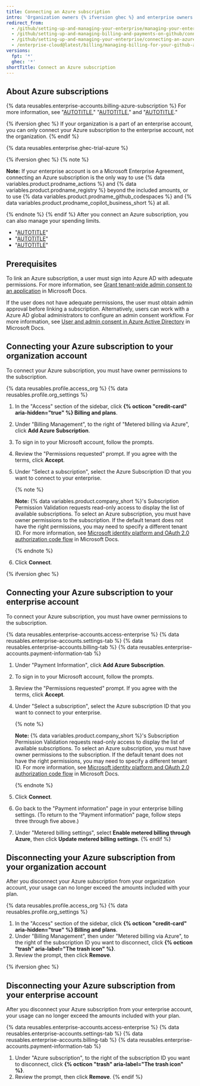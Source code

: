 ```yaml
---
title: Connecting an Azure subscription
intro: 'Organization owners {% ifversion ghec %} and enterprise owners {% endif %}can connect an Azure Subscription to their account to enable and pay for any {% data variables.product.prodname_dotcom %} metered services.'
redirect_from:
  - /github/setting-up-and-managing-your-enterprise/managing-your-enterprise-account/connecting-an-azure-subscription-to-your-enterprise
  - /github/setting-up-and-managing-billing-and-payments-on-github/connecting-an-azure-subscription-to-your-enterprise
  - /github/setting-up-and-managing-your-enterprise/connecting-an-azure-subscription-to-your-enterprise
  - /enterprise-cloud@latest/billing/managing-billing-for-your-github-account/connecting-an-azure-subscription-to-your-enterprise
versions:
  fpt: '*'
  ghec: '*'
shortTitle: Connect an Azure subscription
---
```


## About Azure subscriptions

{% data reusables.enterprise-accounts.billing-azure-subscription %} For more information, see "[AUTOTITLE](/billing/managing-billing-for-github-actions/about-billing-for-github-actions)," "[AUTOTITLE](/billing/managing-billing-for-github-packages/about-billing-for-github-packages)," and "[AUTOTITLE](/billing/managing-billing-for-github-copilot)."

{% ifversion ghec %}
If your organization is a part of an enterprise account, you can only connect your Azure subscription to the enterprise account, not the organization.
{% endif %}

{% data reusables.enterprise.ghec-trial-azure %}

{% ifversion ghec %}
{% note %}

**Note:** If your enterprise account is on a Microsoft Enterprise Agreement, connecting an Azure subscription is the only way to use {% data variables.product.prodname_actions %} and {% data variables.product.prodname_registry %} beyond the included amounts, or to use {% data variables.product.prodname_github_codespaces %} and {% data variables.product.prodname_copilot_business_short %} at all.

{% endnote %}
{% endif %}
After you connect an Azure subscription, you can also manage your spending limits.

- "[AUTOTITLE](/billing/managing-billing-for-github-packages/managing-your-spending-limit-for-github-packages)"
- "[AUTOTITLE](/billing/managing-billing-for-github-actions/managing-your-spending-limit-for-github-actions)"
- "[AUTOTITLE](/billing/managing-billing-for-github-codespaces/managing-the-spending-limit-for-github-codespaces)"

## Prerequisites

To link an Azure subscription, a user must sign into Azure AD with adequate permissions. For more information, see [Grant tenant-wide admin consent to an application](https://learn.microsoft.com/en-us/azure/active-directory/manage-aps/grant-admin-consent?pivots=portal#prerequisites) in Microsoft Docs.

If the user does not have adequate permissions, the user must obtain admin approval before linking a subscription. Alternatively, users can work with a Azure AD global administrators to configure an admin consent workflow. For more information, see [User and admin consent in Azure Active Directory](https://learn.microsoft.com/en-us/azure/active-directory/manage-apps/user-admin-consent-overview#admin-consent-workflow) in Microsoft Docs.

## Connecting your Azure subscription to your organization account

To connect your Azure subscription, you must have owner permissions to the subscription.

{% data reusables.profile.access_org %}
{% data reusables.profile.org_settings %}
1. In the "Access" section of the sidebar, click **{% octicon "credit-card" aria-hidden="true" %} Billing and plans**.
1. Under "Billing Management", to the right of "Metered billing via Azure", click **Add Azure Subscription**.
1. To sign in to your Microsoft account, follow the prompts.
1. Review the "Permissions requested" prompt. If you agree with the terms, click **Accept**.
1. Under "Select a subscription", select the Azure Subscription ID that you want to connect to your enterprise.

   {% note %}

   **Note:** {% data variables.product.company_short %}'s Subscription Permission Validation requests read-only access to display the list of available subscriptions. To select an Azure subscription, you must have owner permissions to the subscription. If the default tenant does not have the right permissions, you may need to specify a different tenant ID. For more information, see [Microsoft identity platform and OAuth 2.0 authorization code flow](https://docs.microsoft.com/en-us/azure/active-directory/develop/v2-oauth2-auth-code-flow#request-an-authorization-code) in Microsoft Docs.

   {% endnote %}
1. Click **Connect**.

{% ifversion ghec %}
## Connecting your Azure subscription to your enterprise account

To connect your Azure subscription, you must have owner permissions to the subscription.

{% data reusables.enterprise-accounts.access-enterprise %}
{% data reusables.enterprise-accounts.settings-tab %}
{% data reusables.enterprise-accounts.billing-tab %}
{% data reusables.enterprise-accounts.payment-information-tab %}
1. Under "Payment Information", click **Add Azure Subscription**.
1. To sign in to your Microsoft account, follow the prompts.
1. Review the "Permissions requested" prompt. If you agree with the terms, click **Accept**.
1. Under "Select a subscription", select the Azure subscription ID that you want to connect to your enterprise.

   {% note %}

   **Note:** {% data variables.product.company_short %}'s Subscription Permission Validation requests read-only access to display the list of available subscriptions. To select an Azure subscription, you must have owner permissions to the subscription. If the default tenant does not have the right permissions, you may need to specify a different tenant ID. For more information, see [Microsoft identity platform and OAuth 2.0 authorization code flow](https://docs.microsoft.com/en-us/azure/active-directory/develop/v2-oauth2-auth-code-flow#request-an-authorization-code) in Microsoft Docs.

   {% endnote %}
1. Click **Connect**.
1. Go back to the "Payment information" page in your enterprise billing settings. (To return to the "Payment information" page, follow steps three through five above.)
1. Under "Metered billing settings", select **Enable metered billing through Azure**, then click **Update metered billing settings**.
{% endif %}

## Disconnecting your Azure subscription from your organization account

After you disconnect your Azure subscription from your organization account, your usage can no longer exceed the amounts included with your plan.

{% data reusables.profile.access_org %}
{% data reusables.profile.org_settings %}
1. In the "Access" section of the sidebar, click **{% octicon "credit-card" aria-hidden="true" %} Billing and plans**.
1. Under "Billing Management", then under "Metered billing via Azure", to the right of the subscription ID you want to disconnect, click **{% octicon "trash" aria-label="The trash icon" %}**.
1. Review the prompt, then click **Remove**.

{% ifversion ghec %}
## Disconnecting your Azure subscription from your enterprise account

After you disconnect your Azure subscription from your enterprise account, your usage can no longer exceed the amounts included with your plan.

{% data reusables.enterprise-accounts.access-enterprise %}
{% data reusables.enterprise-accounts.settings-tab %}
{% data reusables.enterprise-accounts.billing-tab %}
{% data reusables.enterprise-accounts.payment-information-tab %}
1. Under "Azure subscription", to the right of the subscription ID you want to disconnect, click **{% octicon "trash" aria-label="The trash icon" %}**.
1. Review the prompt, then click **Remove**.
{% endif %}
